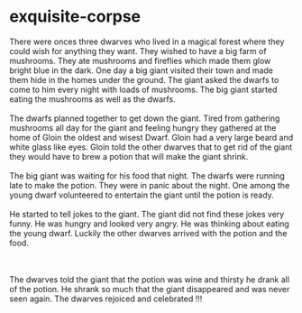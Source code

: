 # exquisite-corpse

There were onces three dwarves who lived in a magical forest where they could wish for anything they want. They wished to have a big farm of mushrooms.
They ate mushrooms and fireflies which made them glow bright blue in the dark.
One day a big giant visited their town and made them hide in the homes under the ground.
The giant asked the dwarfs to come to him every night with loads of mushrooms.
The big giant started eating the mushrooms as well as the dwarfs.<br><br>
The dwarfs planned together to get down the giant.
Tired from gathering mushrooms all day for the giant and feeling hungry they gathered
at the home of Gloin the oldest and wisest Dwarf. Gloin had a very large beard and white glass like
eyes. Gloin told the other dwarves that to get rid of the giant they would have to brew a potion that will make 
the giant shrink.
<br><br>
The big giant was waiting for his food that night. 
The dwarfs were running late to make the potion. 
They were in panic about the night. 
One among the young dwarf volunteered to entertain the giant until the potion is ready.
<br><br>
He started to tell jokes to the giant. The giant did not find these jokes very funny. He
was hungry and looked very angry. He was thinking about eating the young dwarf.
Luckily the other dwarves arrived with the potion and the food. 

<br><br>
The dwarves told the giant that the potion was wine and thirsty he drank all of the potion. 
He shrank so much that the giant disappeared and was never seen again.
The dwarves rejoiced and celebrated !!! 